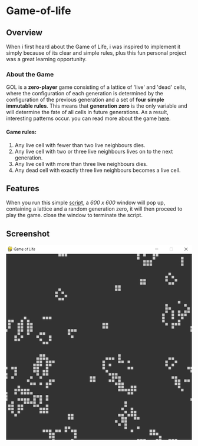 # Game-of-life

## Overview
When i first heard about the Game of Life, i was inspired to implement it simply because of its clear and simple rules, plus this fun personal project was a great learning opportunity.

### **About the Game**
GOL is a **zero-player** game consisting of a lattice of 'live' and 'dead' cells, where the configuration of each generation is determined by the configuration of the previous generation and a set of **four simple immutable rules**. This means that **generation zero** is the only variable and will determine the fate of all cells in future generations. As a result, interesting patterns occur. you can read more about the game [here](https://en.wikipedia.org/wiki/Conway%27s_Game_of_Life).


#### **Game rules:**
1. Any live cell with fewer than two live neighbours dies.
2. Any live cell with two or three live neighbours lives on to the next generation.
3. Any live cell with more than three live neighbours dies.
4. Any dead cell with exactly three live neighbours becomes a live cell.

## **Features**
When you run this simple [script](https://github.com/adeoo/Game-of-life/blob/main/GOF.py), a *600 x 600* window will pop up, containing a lattice and a random generation zero, it will then proceed to play the game. close the window to terminate the script. 

## **Screenshot**
<p align="center">
  <img src="https://raw.githubusercontent.com/adeoo/Game-of-life/main/GOF.png" >
</p>
